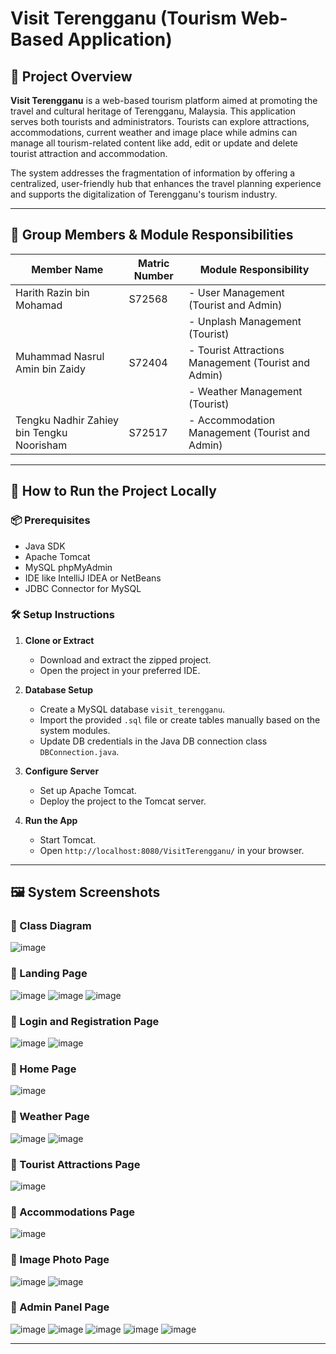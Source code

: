 # Visit Terengganu (Tourism Web-Based Application)

## 📌 Project Overview

**Visit Terengganu** is a web-based tourism platform aimed at promoting the travel and cultural heritage of Terengganu, Malaysia. This application serves both tourists and administrators. Tourists can explore attractions, accommodations, current weather and image place while admins can manage all tourism-related content like add, edit or update and delete tourist attraction and accommodation.

The system addresses the fragmentation of information by offering a centralized, user-friendly hub that enhances the travel planning experience and supports the digitalization of Terengganu's tourism industry.

---

## 👥 Group Members & Module Responsibilities

| Member Name                               | Matric Number | Module Responsibility                                |
|-------------------------------------------|---------------|------------------------------------------------------|
| Harith Razin bin Mohamad                  | S72568        | - User Management (Tourist and Admin)                |
|                                           |               | - Unplash Management (Tourist)                       |
| Muhammad Nasrul Amin bin Zaidy            | S72404        | - Tourist Attractions Management (Tourist and Admin) |
|                                           |               | - Weather Management (Tourist)                       |
| Tengku Nadhir Zahiey bin Tengku Noorisham | S72517        | - Accommodation Management (Tourist and Admin)       |

---

## 🚀 How to Run the Project Locally

### 📦 Prerequisites
- Java SDK
- Apache Tomcat
- MySQL phpMyAdmin
- IDE like IntelliJ IDEA or NetBeans
- JDBC Connector for MySQL

### 🛠️ Setup Instructions
1. **Clone or Extract**
   - Download and extract the zipped project.
   - Open the project in your preferred IDE.

2. **Database Setup**
   - Create a MySQL database `visit_terengganu`.
   - Import the provided `.sql` file or create tables manually based on the system modules.
   - Update DB credentials in the Java DB connection class `DBConnection.java`.

3. **Configure Server**
   - Set up Apache Tomcat.
   - Deploy the project to the Tomcat server.

4. **Run the App**
   - Start Tomcat.
   - Open `http://localhost:8080/VisitTerengganu/` in your browser.

---

## 🖼️ System Screenshots

### 🔹 Class Diagram
![image](https://github.com/user-attachments/assets/e397c217-2b8e-4bf8-8f57-2b651367daf9)

### 🔹 Landing Page
![image](https://github.com/user-attachments/assets/fb78e777-10ea-43dc-8dd3-401ba82220d0)
![image](https://github.com/user-attachments/assets/851f5a74-ead5-44f8-ae6d-3be7e064b941)
![image](https://github.com/user-attachments/assets/5088a11f-8a08-4ce4-b996-22b25d0557b4)

### 🔹 Login and Registration Page
![image](https://github.com/user-attachments/assets/0fb81223-d86d-490c-bdb6-af5432104b71)
![image](https://github.com/user-attachments/assets/58eb42dd-03e8-47cb-bbf9-9099492161d3)

### 🔹 Home Page
![image](https://github.com/user-attachments/assets/d54bae35-756c-4709-8c85-40ab0a23a727)

### 🔹 Weather Page
![image](https://github.com/user-attachments/assets/73775266-5282-4276-9c5d-4d2a5f9cf01e)
![image](https://github.com/user-attachments/assets/d6a98a82-46ac-4731-90b7-4d334fba802f)

### 🔹 Tourist Attractions Page
![image](https://github.com/user-attachments/assets/58bcd2d6-7ab2-4b6e-a636-5912dd0c0017)

### 🔹 Accommodations Page
![image](https://github.com/user-attachments/assets/1ebca2de-690b-4ee8-b866-cdf4af79229f)

### 🔹 Image Photo Page
![image](https://github.com/user-attachments/assets/c4d58a61-e812-4afb-8ae5-240b62500b7b)
![image](https://github.com/user-attachments/assets/8969ac4b-860e-4ccb-a86a-a5066cd3067d)

### 🔹 Admin Panel Page
![image](https://github.com/user-attachments/assets/788d9efb-5635-4bed-87ac-9411646679b7)
![image](https://github.com/user-attachments/assets/2d248bdf-fe80-4c1c-bd1a-f67407e7b504)
![image](https://github.com/user-attachments/assets/83dcf51c-7858-4c2f-92b9-56f23eef2013)
![image](https://github.com/user-attachments/assets/7c0e6cfa-7a29-4585-ba29-9f0aebed6ecd)
![image](https://github.com/user-attachments/assets/17972d44-f49b-4488-989e-e9e8f5a832f3)

---

